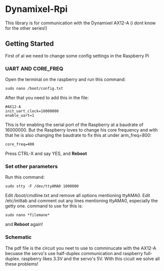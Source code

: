 # Dynamixel-Rpi

This library is for communication with the Dynamixel AX12-A (i dont know for the other series!)

## Getting Started

First of al we need to change some config settings in the Raspberry Pi

### UART AND CORE_FREQ

Open the terminal on the raspberry and run this command:
```
sudo nano /boot/config.txt
```
After that you need to add this in the file:
```
#AX12-A
init_uart_clock=16000000
enable_uart=1
```
This is for enabling the serial port of the Raspberry at a baudrate of 16000000.
But the Raspberry loves to change his core frequency and with that he is also changing the baudrate to fix this at under arm_freq=800:
```
core_freq=400
```

Press CTRL-X and say YES, and **Reboot**

### Set other parameters

Run this command:
```
sudo stty -F /dev/ttyAMA0 1000000
```

Edit /boot/cmdline.txt and remove all options mentioning ttyAMA0.
Edit /etc/inittab and comment out any lines mentioning ttyAMA0, especially the getty one.
command to use for this is:
```
sudo nano *filemane*
```

and **Reboot** again!

### Schematic

The pdf file is the circuit you neet to use to comminucate with the AX12-A becuase the servo's use half-duplex communication and raspberry full-duplex. raspberry likes 3.3V and the servo's 5V.
With this cicuit we solve all these problems!
